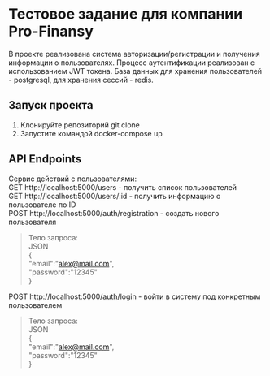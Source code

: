 
# Тестовое задание для компании Pro-Finansy

В проекте реализована система авторизации/регистрации и получения информации о пользователях. Процесс аутентификации реализован с использованием JWT токена. База данных для хранения пользователей - postgresql, для хранения сессий - redis.

## Запуск проекта

 1. Клонируйте репозиторий git clone     
 2. Запустите командой docker-compose up      
 
## API Endpoints      

Сервис действий с пользователями:          
GET http://localhost:5000/users - получить список пользователей        
GET http://localhost:5000/users/:id - получить информацию о пользователе по ID          
POST http://localhost:5000/auth/registration - создать нового пользователя          

>Тело запроса:          
JSON      
{     
"email":"alex@mail.com",     
"password":"12345"     
}     

POST http://localhost:5000/auth/login - войти в систему под конкретным пользователем       
>Тело запроса:          
JSON      
{     
"email":"alex@mail.com",     
"password":"12345"     
}